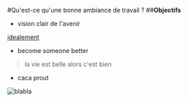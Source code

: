 #Qu'est-ce qu'une bonne ambiance de travail ?
##**Objectifs**
* vision clair de l'avenir

[idealement](www.9gag.com)

* become someone better

>la vie est belle alors c'est bien

* caca prout

![blabla](https://img.memesuper.com/de8183788cbc0f090da8d9da0037e5a1_9gag-meme-troll-9gag-meme_610-610.jpeg)
